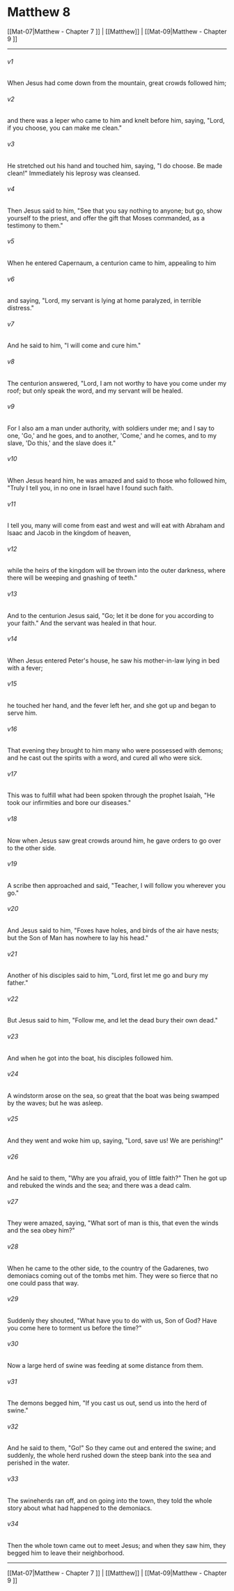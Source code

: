 # Matthew 8

[[Mat-07|Matthew - Chapter 7 ]] | [[Matthew]] | [[Mat-09|Matthew - Chapter 9 ]]
***

###### v1
When Jesus had come down from the mountain, great crowds followed him;
###### v2
and there was a leper who came to him and knelt before him, saying, "Lord, if you choose, you can make me clean."
###### v3
He stretched out his hand and touched him, saying, "I do choose. Be made clean!" Immediately his leprosy was cleansed.
###### v4
Then Jesus said to him, "See that you say nothing to anyone; but go, show yourself to the priest, and offer the gift that Moses commanded, as a testimony to them."
###### v5
When he entered Capernaum, a centurion came to him, appealing to him
###### v6
and saying, "Lord, my servant is lying at home paralyzed, in terrible distress."
###### v7
And he said to him, "I will come and cure him."
###### v8
The centurion answered, "Lord, I am not worthy to have you come under my roof; but only speak the word, and my servant will be healed.
###### v9
For I also am a man under authority, with soldiers under me; and I say to one, 'Go,' and he goes, and to another, 'Come,' and he comes, and to my slave, 'Do this,' and the slave does it."
###### v10
When Jesus heard him, he was amazed and said to those who followed him, "Truly I tell you, in no one in Israel have I found such faith.
###### v11
I tell you, many will come from east and west and will eat with Abraham and Isaac and Jacob in the kingdom of heaven,
###### v12
while the heirs of the kingdom will be thrown into the outer darkness, where there will be weeping and gnashing of teeth."
###### v13
And to the centurion Jesus said, "Go; let it be done for you according to your faith." And the servant was healed in that hour.
###### v14
When Jesus entered Peter's house, he saw his mother-in-law lying in bed with a fever;
###### v15
he touched her hand, and the fever left her, and she got up and began to serve him.
###### v16
That evening they brought to him many who were possessed with demons; and he cast out the spirits with a word, and cured all who were sick.
###### v17
This was to fulfill what had been spoken through the prophet Isaiah, "He took our infirmities and bore our diseases."
###### v18
Now when Jesus saw great crowds around him, he gave orders to go over to the other side.
###### v19
A scribe then approached and said, "Teacher, I will follow you wherever you go."
###### v20
And Jesus said to him, "Foxes have holes, and birds of the air have nests; but the Son of Man has nowhere to lay his head."
###### v21
Another of his disciples said to him, "Lord, first let me go and bury my father."
###### v22
But Jesus said to him, "Follow me, and let the dead bury their own dead."
###### v23
And when he got into the boat, his disciples followed him.
###### v24
A windstorm arose on the sea, so great that the boat was being swamped by the waves; but he was asleep.
###### v25
And they went and woke him up, saying, "Lord, save us! We are perishing!"
###### v26
And he said to them, "Why are you afraid, you of little faith?" Then he got up and rebuked the winds and the sea; and there was a dead calm.
###### v27
They were amazed, saying, "What sort of man is this, that even the winds and the sea obey him?"
###### v28
When he came to the other side, to the country of the Gadarenes, two demoniacs coming out of the tombs met him. They were so fierce that no one could pass that way.
###### v29
Suddenly they shouted, "What have you to do with us, Son of God? Have you come here to torment us before the time?"
###### v30
Now a large herd of swine was feeding at some distance from them.
###### v31
The demons begged him, "If you cast us out, send us into the herd of swine."
###### v32
And he said to them, "Go!" So they came out and entered the swine; and suddenly, the whole herd rushed down the steep bank into the sea and perished in the water.
###### v33
The swineherds ran off, and on going into the town, they told the whole story about what had happened to the demoniacs.
###### v34
Then the whole town came out to meet Jesus; and when they saw him, they begged him to leave their neighborhood.

***

[[Mat-07|Matthew - Chapter 7 ]] | [[Matthew]] | [[Mat-09|Matthew - Chapter 9 ]]
